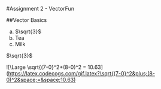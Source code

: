 #Assignment 2 - VectorFun

##Vector Basics

<ol type="a">
  <li>$\sqrt{3}$</li>
  <li>Tea</li>
  <li>Milk</li>
</ol>
$\sqrt{3}$

![\Large \sqrt{(7-0}^2+(8-0)^2 = 10.63](https://latex.codecogs.com/gif.latex?\sqrt{(7-0}^2&plus;(8-0)^2&space;=&space;10.63) 
